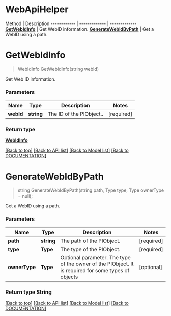 # WebApiHelper

Method | Description
------------ | ------------- | -------------
[**GetWebIdInfo**](WebApiHelper.md#getwebidinfo) | Get WebID information.
[**GenerateWebIdByPath**](WebApiHelper.md#generatewebidbypath) | Get a WebID using a path.



# **GetWebIdInfo**
> WebIdInfo GetWebIdInfo(string webId)

Get Web ID information.

### Parameters

Name | Type | Description | Notes
------------- | ------------- | ------------- | -------------
 **webId** | **string**| The ID of the PIObject.. | [required]

### Return type

[**WebIdInfo**](../Model/WebIdInfo.md)

[[Back to top]](#) [[Back to API list]](../../DOCUMENTATION.md#documentation-for-api-endpoints) [[Back to Model list]](../../DOCUMENTATION.md#documentation-for-models) [[Back to DOCUMENTATION]](../../DOCUMENTATION.md)

# **GenerateWebIdByPath**
> string GenerateWebIdByPath(string path, Type type, Type ownerType = null);

Get a WebID using a path.

### Parameters

Name | Type | Description | Notes
------------- | ------------- | ------------- | -------------
 **path** | **string** | The path of the PIObject. | [required]
 **type** | **Type** | The type of the PIObject. | [required]
 **ownerType** | **Type** | Optional parameter.  The type of the owner of the PIObject. It is required for some types of objects | [optional]


### Return type String


[[Back to top]](#) [[Back to API list]](../../DOCUMENTATION.md#documentation-for-api-endpoints) [[Back to Model list]](../../DOCUMENTATION.md#documentation-for-models) [[Back to DOCUMENTATION]](../../DOCUMENTATION.md)
